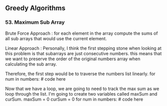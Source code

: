 ## Greedy Algorithms
### 53. Maximum Sub Array
Brute Force Approach : 
for each element in the array compute the sums of all sub arrays that would use the current element. 

Linear Approach : 
Personally, I think the first stepping stone when looking at this problem is that subarrays are just consecutive numbers. this means that we want to preserve the order of the original numbers array when calculating the sub array.

Therefore, the first step would be to traverse the numbers list linearly. 
    for num in numbers:
        # code here

Now that we have a loop, we are going to need to track the max sum as we loop through the list. I'm going to create two variables called maxSum and curSum.
    maxSum = 0
    curSum = 0
    for num in numbers: 
        # code here